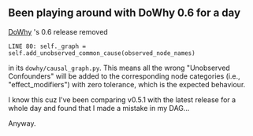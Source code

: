 ## Been playing around with DoWhy 0.6 for a day

 [DoWhy](https://github.com/microsoft/dowhy) 's 0.6 release removed 
```
LINE 80: self._graph = self.add_unobserved_common_cause(observed_node_names)
``` 
in its ```dowhy/causal_graph.py```. This means all the wrong "Unobserved Confounders" will be added to the corresponding node categories (i.e., "effect_modifiers") with zero tolerance, which is the expected behaviour.

I know this cuz I've been comparing v0.5.1 with the latest release for a whole day and found that I made a mistake in my DAG...

Anyway. 

